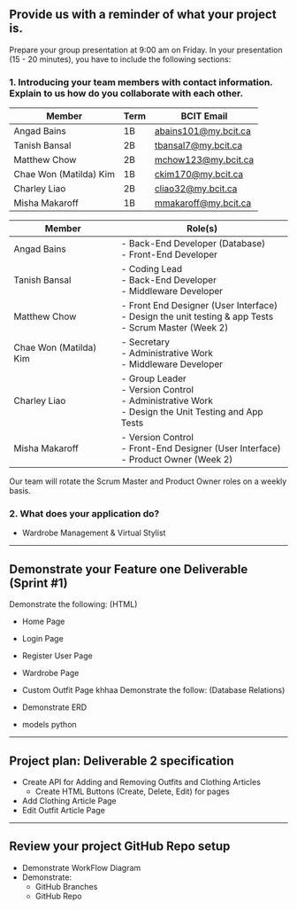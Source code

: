 ## Provide us with a reminder of what your project is.

Prepare your group presentation at 9:00 am on Friday.
In your presentation (15 - 20 minutes), you have to include the following sections:

### 1. Introducing your team members with contact information. Explain to us how do you collaborate with each other.

| Member                 | Term | BCIT Email           |
| ---------------------- | ---- | -------------------- |
| Angad Bains            | 1B   | abains101@my.bcit.ca |
| Tanish Bansal          | 2B   | tbansal7@my.bcit.ca  |
| Matthew Chow           | 2B   | mchow123@my.bcit.ca  |
| Chae Won (Matilda) Kim | 1B   | ckim170@my.bcit.ca   |
| Charley Liao           | 2B   | cliao32@my.bcit.ca   |
| Misha Makaroff         | 1B   | mmakaroff@my.bcit.ca |

| Member                 | Role(s)                                                                                                   |
| ---------------------- | --------------------------------------------------------------------------------------------------------- |
| Angad Bains            | - Back-End Developer (Database)<br>- Front-End Developer                                                  |
| Tanish Bansal          | - Coding Lead<br>- Back-End Developer<br>- Middleware Developer                                           |
| Matthew Chow           | - Front End Designer (User Interface)<br>- Design the unit testing & app Tests<br>- Scrum Master (Week 2) |
| Chae Won (Matilda) Kim | - Secretary<br>- Administrative Work<br>- Middleware Developer                                            |
| Charley Liao           | - Group Leader<br>- Version Control<br>- Administrative Work<br>- Design the Unit Testing and App Tests   |
| Misha Makaroff         | - Version Control<br>- Front-End Designer (User Interface)<br>- Product Owner (Week 2)                    |

Our team will rotate the Scrum Master and Product Owner roles on a weekly basis.

### 2. What does your application do?

-   Wardrobe Management & Virtual Stylist

---

## Demonstrate your Feature one Deliverable (Sprint #1)

Demonstrate the following: (HTML)

-   Home Page
-   Login Page
-   Register User Page
-   Wardrobe Page
-   Custom Outfit Page
khhaa
Demonstrate the follow: (Database Relations)

-   Demonstrate ERD
-   models python

---

## Project plan: Deliverable 2 specification

-   Create API for Adding and Removing Outfits and Clothing Articles
    -   Create HTML Buttons (Create, Delete, Edit) for pages
-   Add Clothing Article Page
-   Edit Outfit Article Page

---

## Review your project GitHub Repo setup

-   Demonstrate WorkFlow Diagram
-   Demonstrate:
    -   GitHub Branches
    -   GitHub Repo
